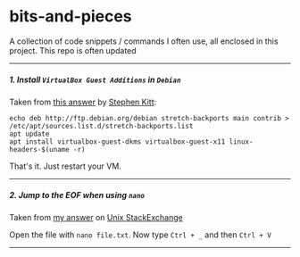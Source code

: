 # bits-and-pieces
A collection of code snippets / commands I often use, all enclosed in this project. This repo is often updated 

----

##### 1. Install `VirtualBox Guest Additions` in `Debian`

Taken from [this answer](https://unix.stackexchange.com/a/286937/273498) by [Stephen Kitt](https://unix.stackexchange.com/users/86440/stephen-kitt):

    echo deb http://ftp.debian.org/debian stretch-backports main contrib > /etc/apt/sources.list.d/stretch-backports.list
    apt update
    apt install virtualbox-guest-dkms virtualbox-guest-x11 linux-headers-$(uname -r)
    
That's it. Just restart your VM. 

----
    
##### 2. Jump to the EOF when using `nano`

Taken from [my answer](https://unix.stackexchange.com/a/420892/273498) on [Unix StackExchange](https://unix.stackexchange.com/users/273498/marko-pacak)

Open the file with `nano file.txt`.
Now type `Ctrl + _` and then `Ctrl + V`

----
